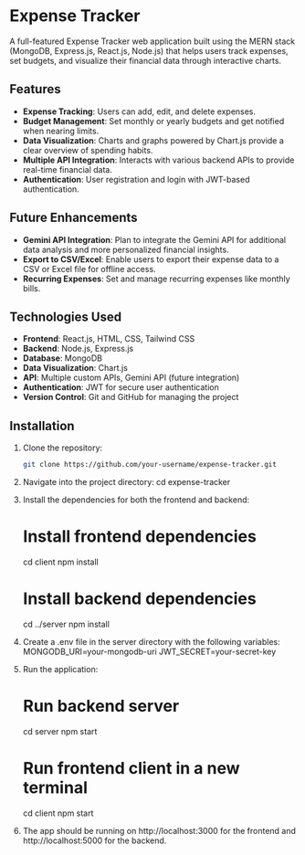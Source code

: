 # Expense Tracker

A full-featured Expense Tracker web application built using the MERN stack (MongoDB, Express.js, React.js, Node.js) that helps users track expenses, set budgets, and visualize their financial data through interactive charts. 

## Features

- **Expense Tracking**: Users can add, edit, and delete expenses.
- **Budget Management**: Set monthly or yearly budgets and get notified when nearing limits.
- **Data Visualization**: Charts and graphs powered by Chart.js provide a clear overview of spending habits.
- **Multiple API Integration**: Interacts with various backend APIs to provide real-time financial data.
- **Authentication**: User registration and login with JWT-based authentication.

## Future Enhancements

- **Gemini API Integration**: Plan to integrate the Gemini API for additional data analysis and more personalized financial insights.
- **Export to CSV/Excel**: Enable users to export their expense data to a CSV or Excel file for offline access.
- **Recurring Expenses**: Set and manage recurring expenses like monthly bills.

## Technologies Used

- **Frontend**: React.js, HTML, CSS, Tailwind CSS
- **Backend**: Node.js, Express.js
- **Database**: MongoDB
- **Data Visualization**: Chart.js
- **API**: Multiple custom APIs, Gemini API (future integration)
- **Authentication**: JWT for secure user authentication
- **Version Control**: Git and GitHub for managing the project

## Installation

1. Clone the repository:

   ```bash
   git clone https://github.com/your-username/expense-tracker.git

2. Navigate into the project directory:
   cd expense-tracker
3. Install the dependencies for both the frontend and backend:
   # Install frontend dependencies
    cd client
    npm install

   # Install backend dependencies
    cd ../server
    npm install
4. Create a .env file in the server directory with the following variables:
   MONGODB_URI=your-mongodb-uri
   JWT_SECRET=your-secret-key

5. Run the application:
   # Run backend server
   cd server
   npm start

   # Run frontend client in a new terminal
   cd client
   npm start
   
6. The app should be running on http://localhost:3000 for the frontend and http://localhost:5000 for the backend.


